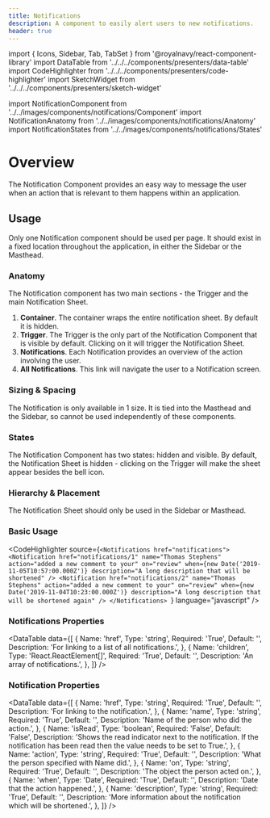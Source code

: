 ```yaml
---
title: Notifications
description: A component to easily alert users to new notifications.
header: true
---
```


import { Icons, Sidebar, Tab, TabSet } from '@royalnavy/react-component-library'
import DataTable from '../../../components/presenters/data-table'
import CodeHighlighter from '../../../components/presenters/code-highlighter'
import SketchWidget from '../../../components/presenters/sketch-widget'

import NotificationComponent from '../../images/components/notifications/Component'
import NotificationAnatomy from '../../images/components/notifications/Anatomy'
import NotificationStates from '../../images/components/notifications/States'

# Overview
The Notification Component provides an easy way to message the user when an action that is relevant to them happens within an application.

<NotificationComponent />

## Usage
Only one Notification component should be used per page. It should exist in a fixed location throughout the application, in either the Sidebar or the Masthead.

<TabSet>

<Tab title="Design">

<SketchWidget name="Notifications" href="/standards-toolkit.sketch" />

### Anatomy

<NotificationAnatomy />

  The Notification component has two main sections - the Trigger and the main Notification Sheet.

  1. **Container**. The container wraps the entire notification sheet. By default it is hidden.
  2. **Trigger**. The Trigger is the only part of the Notification Component that is visible by default. Clicking on it will trigger the Notification Sheet.
  3. **Notifications**. Each Notification provides an overview of the action involving the user.
  4. **All Notifications**. This link will navigate the user to a Notification screen.
  
### Sizing & Spacing
The Notification is only available in 1 size. It is tied into the Masthead and the Sidebar, so cannot be used independently of these components.

### States

<NotificationStates />

The Notification Component has two states: hidden and visible. By default, the Notification Sheet is hidden - clicking on the Trigger will make the sheet appear besides the bell icon.

### Hierarchy & Placement
The Notification Sheet should only be used in the Sidebar or Masthead.

</Tab>


<Tab title="Develop">

### Basic Usage
<CodeHighlighter source={`<Notifications href="notifications">
  <Notification
    href="notifications/1"
    name="Thomas Stephens"
    action="added a new comment to your"
    on="review"
    when={new Date('2019-11-05T10:57:00.000Z')}
    description="A long description that will be shortened"
  />
  <Notification
    href="notifications/2"
    name="Thomas Stephens"
    action="added a new comment to your"
    on="review"
    when={new Date('2019-11-04T10:23:00.000Z')}
    description="A long description that will be shortened again"
  />
</Notifications>
`} language="javascript" />

### Notifications Properties
<DataTable data={[
  {
    Name: 'href',
    Type: 'string',
    Required: 'True',
    Default: '',
    Description: 'For linking to a list of all notifications.',
  },
  {
    Name: 'children',
    Type: 'React.ReactElement<NotificationProps>[]',
    Required: 'True',
    Default: '',
    Description: 'An array of notifications.',
  },
]} />

### Notification Properties
<DataTable data={[
  {
    Name: 'href',
    Type: 'string',
    Required: 'True',
    Default: '',
    Description: 'For linking to the notification.',
  },
  {
    Name: 'name',
    Type: 'string',
    Required: 'True',
    Default: '',
    Description: 'Name of the person who did the action.',
  },
  {
    Name: 'isRead',
    Type: 'boolean',
    Required: 'False',
    Default: 'False',
    Description: 'Shows the read indicator next to the notification. If the notification has been read then the value needs to be set to True.',
  },
  {
    Name: 'action',
    Type: 'string',
    Required: 'True',
    Default: '',
    Description: 'What the person specified with Name did.',
  },
  {
    Name: 'on',
    Type: 'string',
    Required: 'True',
    Default: '',
    Description: 'The object the person acted on.',
  },
  {
    Name: 'when',
    Type: 'Date',
    Required: 'True',
    Default: '',
    Description: 'Date that the action happened.',
  },
  {
    Name: 'description',
    Type: 'string',
    Required: 'True',
    Default: '',
    Description: 'More information about the notification which will be shortened.',
  },
]} />

</Tab>

</TabSet>
